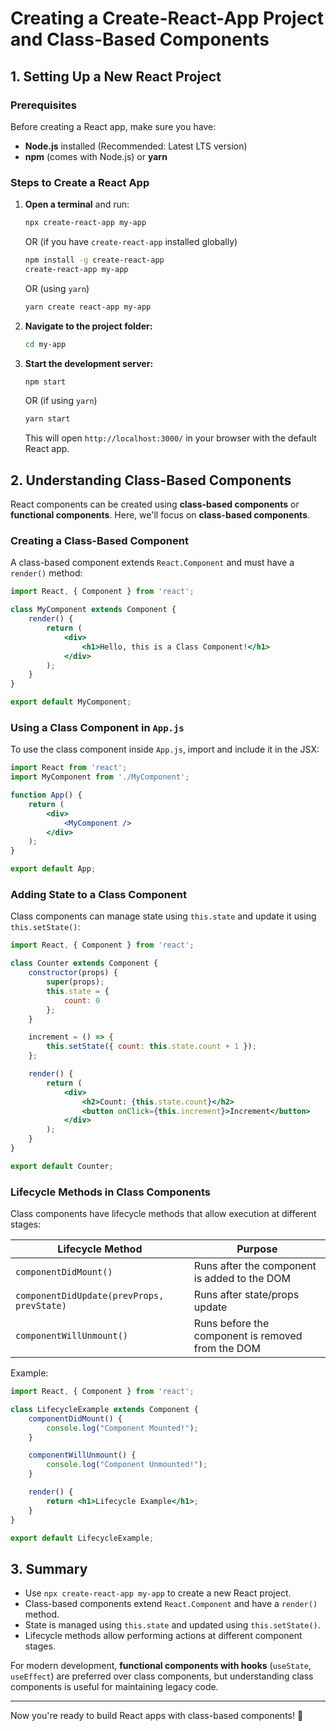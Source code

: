 # Creating a Create-React-App Project and Class-Based Components

## 1. Setting Up a New React Project

### Prerequisites
Before creating a React app, make sure you have:
- **Node.js** installed (Recommended: Latest LTS version)
- **npm** (comes with Node.js) or **yarn**

### Steps to Create a React App
1. **Open a terminal** and run:
   ```sh
   npx create-react-app my-app
   ```
   OR (if you have `create-react-app` installed globally)
   ```sh
   npm install -g create-react-app
   create-react-app my-app
   ```
   OR (using `yarn`)
   ```sh
   yarn create react-app my-app
   ```
2. **Navigate to the project folder:**
   ```sh
   cd my-app
   ```
3. **Start the development server:**
   ```sh
   npm start
   ```
   OR (if using `yarn`)
   ```sh
   yarn start
   ```
   This will open `http://localhost:3000/` in your browser with the default React app.

## 2. Understanding Class-Based Components
React components can be created using **class-based components** or **functional components**. Here, we'll focus on **class-based components**.

### Creating a Class-Based Component
A class-based component extends `React.Component` and must have a `render()` method:

```jsx
import React, { Component } from 'react';

class MyComponent extends Component {
    render() {
        return (
            <div>
                <h1>Hello, this is a Class Component!</h1>
            </div>
        );
    }
}

export default MyComponent;
```

### Using a Class Component in `App.js`
To use the class component inside `App.js`, import and include it in the JSX:

```jsx
import React from 'react';
import MyComponent from './MyComponent';

function App() {
    return (
        <div>
            <MyComponent />
        </div>
    );
}

export default App;
```

### Adding State to a Class Component
Class components can manage state using `this.state` and update it using `this.setState()`:

```jsx
import React, { Component } from 'react';

class Counter extends Component {
    constructor(props) {
        super(props);
        this.state = {
            count: 0
        };
    }

    increment = () => {
        this.setState({ count: this.state.count + 1 });
    };

    render() {
        return (
            <div>
                <h2>Count: {this.state.count}</h2>
                <button onClick={this.increment}>Increment</button>
            </div>
        );
    }
}

export default Counter;
```

### Lifecycle Methods in Class Components
Class components have lifecycle methods that allow execution at different stages:

| Lifecycle Method | Purpose |
|-----------------|---------|
| `componentDidMount()` | Runs after the component is added to the DOM |
| `componentDidUpdate(prevProps, prevState)` | Runs after state/props update |
| `componentWillUnmount()` | Runs before the component is removed from the DOM |

Example:
```jsx
import React, { Component } from 'react';

class LifecycleExample extends Component {
    componentDidMount() {
        console.log("Component Mounted!");
    }

    componentWillUnmount() {
        console.log("Component Unmounted!");
    }

    render() {
        return <h1>Lifecycle Example</h1>;
    }
}

export default LifecycleExample;
```

## 3. Summary
- Use `npx create-react-app my-app` to create a new React project.
- Class-based components extend `React.Component` and have a `render()` method.
- State is managed using `this.state` and updated using `this.setState()`.
- Lifecycle methods allow performing actions at different component stages.

For modern development, **functional components with hooks** (`useState`, `useEffect`) are preferred over class components, but understanding class components is useful for maintaining legacy code.

---
Now you're ready to build React apps with class-based components! 🚀
